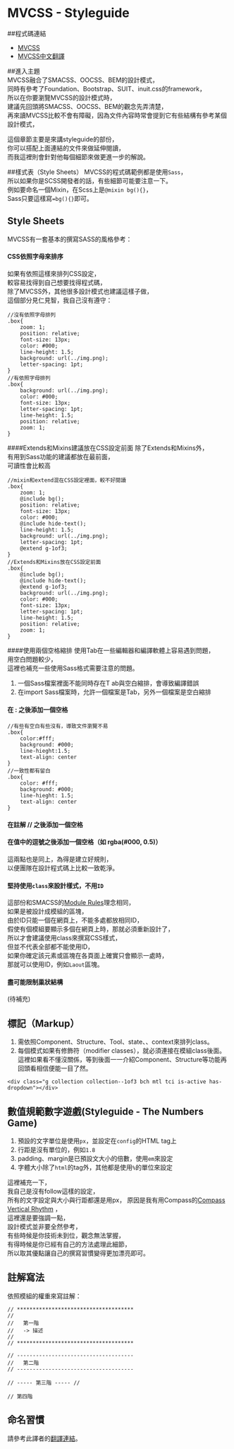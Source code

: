 # MVCSS - Styleguide

##程式碼連結
* <a href="http://mvcss.github.io/" target="_blank">MVCSS</a>
* <a href="http://mvcss.ycnets.com/" target="_blank">MVCSS中文翻譯</a>  

##進入主題  
MVCSS融合了SMACSS、OOCSS、BEM的設計模式，  
同時有參考了Foundation、Bootstrap、SUIT、inuit.css的framework，  
所以在你要瀏覽MVCSS的設計模式時，  
建議先回頭將SMACSS、OOCSS、BEM的觀念先弄清楚，  
再來讀MVCSS比較不會有障礙，因為文件內容時常會提到它有些結構有參考某個設計模式，  

這個章節主要是來講styleguide的部份，  
你可以搭配上面連結的文件來做延伸閱讀，  
而我這裡則會針對他每個細節來做更進一步的解說。

##樣式表（Style Sheets）
MVCSS的程式碼範例都是使用`Sass`，  
所以如果你是SCSS開發者的話，有些細節可能要注意一下。  
例如要命名一個Mixin，在Scss上是`@mixin bg(){}`，  
Sass只要這樣寫`=bg(){}`即可。  


## Style Sheets  
MVCSS有一套基本的撰寫SASS的風格參考：  
#### CSS依照字母來排序
如果有依照這樣來排列CSS設定，  
較容易找得到自己想要找得程式碼，  
除了MVCSS外，其他很多設計模式也建議這樣子做，  
這個部分見仁見智，我自己沒有遵守：
```
//沒有依照字母排列
.box{
	zoom: 1;
	position: relative;
	font-size: 13px;
	color: #000;
	line-height: 1.5;
	background: url(../img.png);
	letter-spacing: 1pt;
}
//有依照字母排列
.box{
	background: url(../img.png);
	color: #000;
	font-size: 13px;
	letter-spacing: 1pt;
	line-height: 1.5;
	position: relative;
	zoom: 1;
}
```
####Extends和Mixins建議放在CSS設定前面
除了Extends和Mixins外，  
有用到Sass功能的建議都放在最前面，  
可讀性會比較高
```
//mixin和extend混在CSS設定裡面，較不好閱讀
.box{
	zoom: 1;
	@include bg();
	position: relative;
	font-size: 13px;
	color: #000;
	@include hide-text();
	line-height: 1.5;
	background: url(../img.png);
	letter-spacing: 1pt;
	@extend g-1of3;
}
//Extends和Mixins放在CSS設定前面
.box{
	@include bg();
	@include hide-text();
	@extend g-1of3;
	background: url(../img.png);
	color: #000;
	font-size: 13px;
	letter-spacing: 1pt;
	line-height: 1.5;
	position: relative;
	zoom: 1;
}
```
####使用兩個空格縮排 
使用Tab在一些編輯器和編譯軟體上容易遇到問題，  
用空白問題較少，  
這裡也補充一些使用Sass格式需要注意的問題。  
1. 一個Sass檔案裡面不能同時存在T	ab與空白縮排，會導致編譯錯誤  
2. 在import Sass檔案時，允許一個檔案是Tab，另外一個檔案是空白縮排


#### 在 : 之後添加一個空格
```
//有些有空白有些沒有，導致文件瀏覽不易
.box{
	color:#fff;
	background: #000;
	line-hieght:1.5;
	text-align: center
}
//一致性都有留白
.box{
	color: #fff;
	background: #000;
	line-hieght: 1.5;
	text-align: center
}
```
#### 在註解 // 之後添加一個空格  
#### 在值中的逗號之後添加一個空格（如 rgba(#000, 0.5)）
這兩點也是同上，為得是建立好規則，  
以便團隊在設計程式碼上比較一致乾淨。  

#### 堅持使用`class`來設計樣式，不用`ID`  
這部份和SMACSS的<a href="https://github.com/gonsakon/Learn-Sass-in-90-days/blob/master/docs/SMACSS/2.Module%20Rules.markdown#%E9%80%B2%E5%85%A5%E4%B8%BB%E9%A1%8C" target="_blank">Module Rules</a>理念相同，  
如果是被設計成模組的區塊，  
由於ID只能一個在網頁上，不能多處都放相同ID，  
假使有個模組要顯示多個在網頁上時，那就必須重新設計了，  
所以才會建議使用class來撰寫CSS樣式，  
但並不代表全部都不能使用ID，  
如果你確定該元素或區塊在各頁面上確實只會顯示一處時，  
那就可以使用ID，例如`Laout`區塊。


#### 盡可能限制巢狀結構
(待補充)  

## 標記（Markup） 
1. 需依照Component、Structure、Tool、state、、context來排列class。
2. 每個模式如果有修飾符（modifier classes），就必須連接在模組class後面。  
這裡如果看不懂沒關係，等到後面一一介紹Component、Structure等功能再回頭看相信便能一目了然。
```
<div class="g collection collection--1of3 bch mtl tci is-active has-dropdown"></div>
```
## 數值規範數字遊戲(Styleguide - The Numbers Game)  
1. 預設的文字單位是使用`px`，並設定在`config`的HTML tag上
2. 行距是沒有單位的，例如`1.8`  
3. padding、margin是已預設文大小的倍數，使用`em`來設定
4. 字體大小除了`html`的tag外，其他都是使用`%`的單位來設定  

這裡補充一下，  
我自己是沒有follow這樣的設定，  
所有的文字設定與大小與行距都還是用px，
原因是我有用Compass的<a href="https://github.com/gonsakon/Learn-Sass-in-90-days/blob/master/docs/susy2/3.Grid%20settings(%E4%B8%8B)%20debug%20Compass%20Vertical%20Rhythm.markdown" target="_blank">Compass Vertical Rhythm</a> ，  
這裡還是要強調一點，  
設計模式並非要全然參考，  
有些時候是你技術未到位，觀念無法掌握，  
有得時候是你已經有自己的方法處理此細節，  
所以取其優點讓自己的撰寫習慣變得更加漂亮即可。  

## 註解寫法  

依照模組的權重來寫註解：  
```
// *************************************  
//
//   第一階  
//   -> 描述  
//
// *************************************    

// -------------------------------------  
//   第二階  
// -------------------------------------  

// ----- 第三階 ----- //  

// 第四階  
```  
## 命名習慣  
請參考此譯者的<a href="http://mvcss.ycnets.com/styleguide/naming/" target="_blank">翻譯連結</a>。

